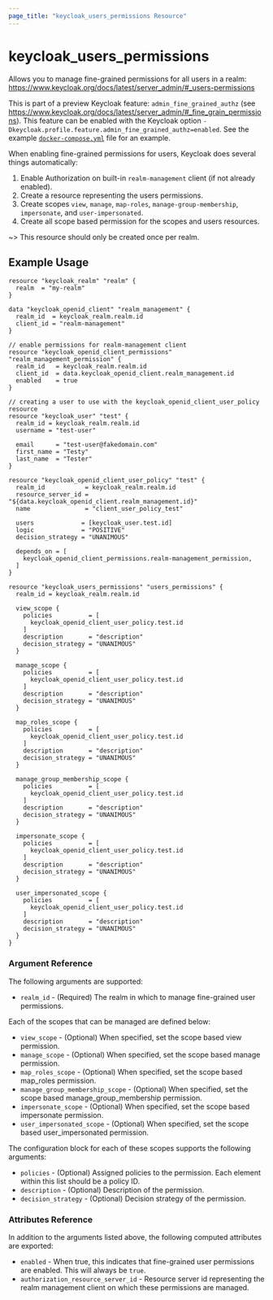 ```yaml
---
page_title: "keycloak_users_permissions Resource"
---
```


# keycloak_users_permissions

Allows you to manage fine-grained permissions for all users in a realm: https://www.keycloak.org/docs/latest/server_admin/#_users-permissions

This is part of a preview Keycloak feature: `admin_fine_grained_authz` (see https://www.keycloak.org/docs/latest/server_admin/#_fine_grain_permissions).
This feature can be enabled with the Keycloak option `-Dkeycloak.profile.feature.admin_fine_grained_authz=enabled`. See the
example [`docker-compose.yml`](https://github.com/charlesderek/terraform-w-keycloak/blob/898094df6b3e01c3404981ce7ca268142d6ff0e5/docker-compose.yml#L21) file for an example.

When enabling fine-grained permissions for users, Keycloak does several things automatically:
1. Enable Authorization on built-in `realm-management` client (if not already enabled).
1. Create a resource representing the users permissions.
1. Create scopes `view`, `manage`, `map-roles`, `manage-group-membership`, `impersonate`, and `user-impersonated`.
1. Create all scope based permission for the scopes and users resources.

~> This resource should only be created once per realm.

## Example Usage

```hcl
resource "keycloak_realm" "realm" {
  realm  = "my-realm"
}

data "keycloak_openid_client" "realm_management" {
  realm_id  = keycloak_realm.realm.id
  client_id = "realm-management"
}

// enable permissions for realm-management client
resource "keycloak_openid_client_permissions" "realm_management_permission" {
  realm_id   = keycloak_realm.realm.id
  client_id  = data.keycloak_openid_client.realm_management.id
  enabled    = true
}

// creating a user to use with the keycloak_openid_client_user_policy resource
resource "keycloak_user" "test" {
  realm_id = keycloak_realm.realm.id
  username = "test-user"

  email      = "test-user@fakedomain.com"
  first_name = "Testy"
  last_name  = "Tester"
}

resource "keycloak_openid_client_user_policy" "test" {
  realm_id           = keycloak_realm.realm.id
  resource_server_id = "${data.keycloak_openid_client.realm_management.id}"
  name               = "client_user_policy_test"

  users             = [keycloak_user.test.id]
  logic             = "POSITIVE"
  decision_strategy = "UNANIMOUS"

  depends_on = [
    keycloak_openid_client_permissions.realm-management_permission,
  ]
}

resource "keycloak_users_permissions" "users_permissions" {
  realm_id = keycloak_realm.realm.id

  view_scope {
    policies          = [
      keycloak_openid_client_user_policy.test.id
    ]
    description       = "description"
    decision_strategy = "UNANIMOUS"
  }

  manage_scope {
    policies          = [
      keycloak_openid_client_user_policy.test.id
    ]
    description       = "description"
    decision_strategy = "UNANIMOUS"
  }

  map_roles_scope {
    policies          = [
      keycloak_openid_client_user_policy.test.id
    ]
    description       = "description"
    decision_strategy = "UNANIMOUS"
  }

  manage_group_membership_scope {
    policies          = [
      keycloak_openid_client_user_policy.test.id
    ]
    description       = "description"
    decision_strategy = "UNANIMOUS"
  }

  impersonate_scope {
    policies          = [
      keycloak_openid_client_user_policy.test.id
    ]
    description       = "description"
    decision_strategy = "UNANIMOUS"
  }

  user_impersonated_scope {
    policies          = [
      keycloak_openid_client_user_policy.test.id
    ]
    description       = "description"
    decision_strategy = "UNANIMOUS"
  }
}
```

### Argument Reference

The following arguments are supported:

- `realm_id` - (Required) The realm in which to manage fine-grained user permissions.

Each of the scopes that can be managed are defined below:

- `view_scope` - (Optional) When specified, set the scope based view permission.
- `manage_scope` - (Optional) When specified, set the scope based manage permission.
- `map_roles_scope` - (Optional) When specified, set the scope based map_roles permission.
- `manage_group_membership_scope` - (Optional) When specified, set the scope based manage_group_membership permission.
- `impersonate_scope` - (Optional) When specified, set the scope based impersonate permission.
- `user_impersonated_scope` - (Optional) When specified, set the scope based user_impersonated permission.

The configuration block for each of these scopes supports the following arguments:

- `policies` - (Optional) Assigned policies to the permission. Each element within this list should be a policy ID.
- `description` - (Optional) Description of the permission.
- `decision_strategy` - (Optional) Decision strategy of the permission.

### Attributes Reference

In addition to the arguments listed above, the following computed attributes are exported:

- `enabled` - When true, this indicates that fine-grained user permissions are enabled. This will always be `true`.
- `authorization_resource_server_id` - Resource server id representing the realm management client on which these permissions are managed.

